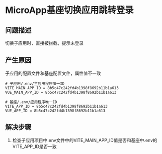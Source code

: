 # MicroApp基座切换应用跳转登录
## 问题描述
切换子应用时，直接被拦截，提示未登录
## 产生原因
子应用的配置文件和基座配置文件，属性值不一致

```vue
# 子应用/.env/主应用程序唯一ID
VITE_MAIN_APP_ID = 8b5c47c242fd4b1398f8692b11b1a613
VUE_MAIN_APP_ID = 8b5c47c242fd4b1398f8692b11b1a613
```
```vue
# 基座/.env/应用程序唯一ID
VITE_APP_ID = 8b5c47c242fd4b1398f8692b11b1a613
VUE_APP_ID = 8b5c47c242fd4b1398f8692b11b1a613
```
## 解决步骤
1. 检查子应用项目中.env文件中的VITE_MAIN_APP_ID值是否和基座中.env的VITE_APP_ID是否一致